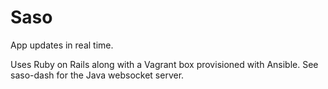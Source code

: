# Saso

App updates in real time.

Uses Ruby on Rails along with a Vagrant box provisioned with Ansible. See saso-dash for the Java websocket server.
